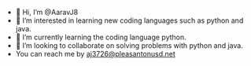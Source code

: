 - 👋 Hi, I’m @AaravJ8
- 👀 I’m interested in learning new coding languages such as python and java.
- 🌱 I’m currently learning the coding language python.
- 💞️ I’m looking to collaborate on solving problems with python and java.
- You can reach me by aj3726@pleasantonusd.net

<!---
AaravJ8/AaravJ8 is a ✨ special ✨ repository because its `README.md` (this file) appears on your GitHub profile.
You can click the Preview link to take a look at your changes.
--->
